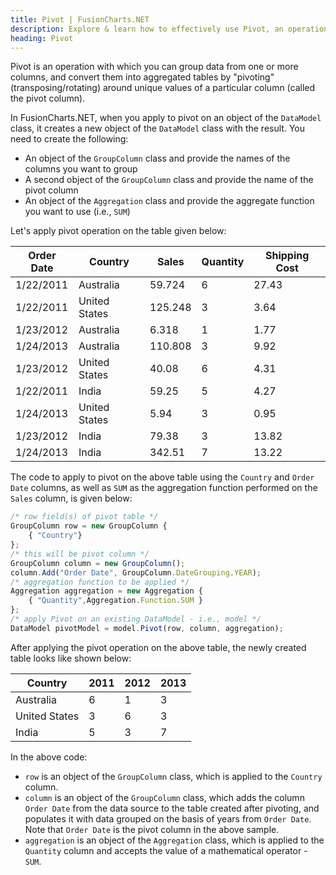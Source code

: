 ```yaml
---
title: Pivot | FusionCharts.NET
description: Explore & learn how to effectively use Pivot, an operation that converts data into aggregated tables by rotating around unique values of a specific column. 
heading: Pivot
---
```


Pivot is an operation with which you can group data from one or more columns, and convert them into aggregated tables by "pivoting" (transposing/rotating) around unique values of a particular column (called the pivot column).

In FusionCharts.NET, when you apply to pivot on an object of the `DataModel` class, it creates a new object of the `DataModel` class with the result. You need to create the following:

* An object of the `GroupColumn` class and provide the names of the columns you want to group
* A second object of the `GroupColumn` class and provide the name of the pivot column
* An object of the `Aggregation` class and provide the aggregate function you want to use (i.e., `SUM`)

Let's apply pivot operation on the table given below:

| Order Date | Country       | Sales   | Quantity | Shipping Cost |
| ---------- | ------------- | ------- | -------- | ------------- |
| 1/22/2011  | Australia     | 59.724  | 6        | 27.43         |
| 1/22/2011  | United States | 125.248 | 3        | 3.64          |
| 1/23/2012  | Australia     | 6.318   | 1        | 1.77          |
| 1/24/2013  | Australia     | 110.808 | 3        | 9.92          |
| 1/23/2012  | United States | 40.08   | 6        | 4.31          |
| 1/22/2011  | India         | 59.25   | 5        | 4.27          |
| 1/24/2013  | United States | 5.94    | 3        | 0.95          |
| 1/23/2012  | India         | 79.38   | 3        | 13.82         |
| 1/24/2013  | India         | 342.51  | 7        | 13.22         |

The code to apply to pivot on the above table using the `Country` and `Order Date` columns, as well as `SUM` as the aggregation function performed on the `Sales` column, is given below:

```javascript
/* row field(s) of pivot table */ 
GroupColumn row = new GroupColumn {
    { "Country"}
};
/* this will be pivot column */
GroupColumn column = new GroupColumn();
column.Add("Order Date", GroupColumn.DateGrouping.YEAR);
/* aggregation function to be applied */
Aggregation aggregation = new Aggregation {
    { "Quantity",Aggregation.Function.SUM }
};
/* apply Pivot on an existing DataModel - i.e., model */
DataModel pivotModel = model.Pivot(row, column, aggregation);
```

After applying the pivot operation on the above table, the newly created table looks like shown below:

| Country       | 2011 | 2012 | 2013 |
| ------------- | ---- | ---- | ---- |
| Australia     | 6    | 1    | 3    |
| United States | 3    | 6    | 3    |
| India         | 5    | 3    | 7    |

In the above code:

* `row` is an object of the `GroupColumn` class, which is applied to the `Country` column.
* `column` is an object of the `GroupColumn` class, which adds the column `Order Date` from the data source to the table created after pivoting, and populates it with data grouped on the basis of years from `Order Date`. Note that `Order Date` is the pivot column in the above sample.
* `aggregation` is an object of the `Aggregation` class, which is applied to the `Quantity` column and accepts the value of a mathematical operator - `SUM`.
